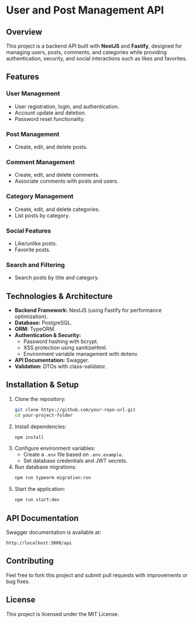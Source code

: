 # User and Post Management API

## Overview

This project is a backend API built with **NestJS** and **Fastify**, designed for managing users, posts, comments, and categories while providing authentication, security, and social interactions such as likes and favorites.

## Features

### User Management

- User registration, login, and authentication.
- Account update and deletion.
- Password reset functionality.

### Post Management

- Create, edit, and delete posts.

### Comment Management

- Create, edit, and delete comments.
- Associate comments with posts and users.

### Category Management

- Create, edit, and delete categories.
- List posts by category.

### Social Features

- Like/unlike posts.
- Favorite posts.

### Search and Filtering

- Search posts by title and category.

## Technologies & Architecture

- **Backend Framework:** NestJS (using Fastify for performance optimization).
- **Database:** PostgreSQL.
- **ORM:** TypeORM.
- **Authentication & Security:**
  - Password hashing with bcrypt.
  - XSS protection using sanitizeHtml.
  - Environment variable management with dotenv.
- **API Documentation:** Swagger.
- **Validation:** DTOs with class-validator.

## Installation & Setup

1. Clone the repository:
   ```sh
   git clone https://github.com/your-repo-url.git
   cd your-project-folder
   ```
2. Install dependencies:
   ```sh
   npm install
   ```
3. Configure environment variables:
   - Create a `.env` file based on `.env.example`.
   - Set database credentials and JWT secrets.
4. Run database migrations:
   ```sh
   npm run typeorm migration:run
   ```
5. Start the application:
   ```sh
   npm run start:dev
   ```

## API Documentation

Swagger documentation is available at:

```
http://localhost:3000/api
```

## Contributing

Feel free to fork this project and submit pull requests with improvements or bug fixes.

## License

This project is licensed under the MIT License.

